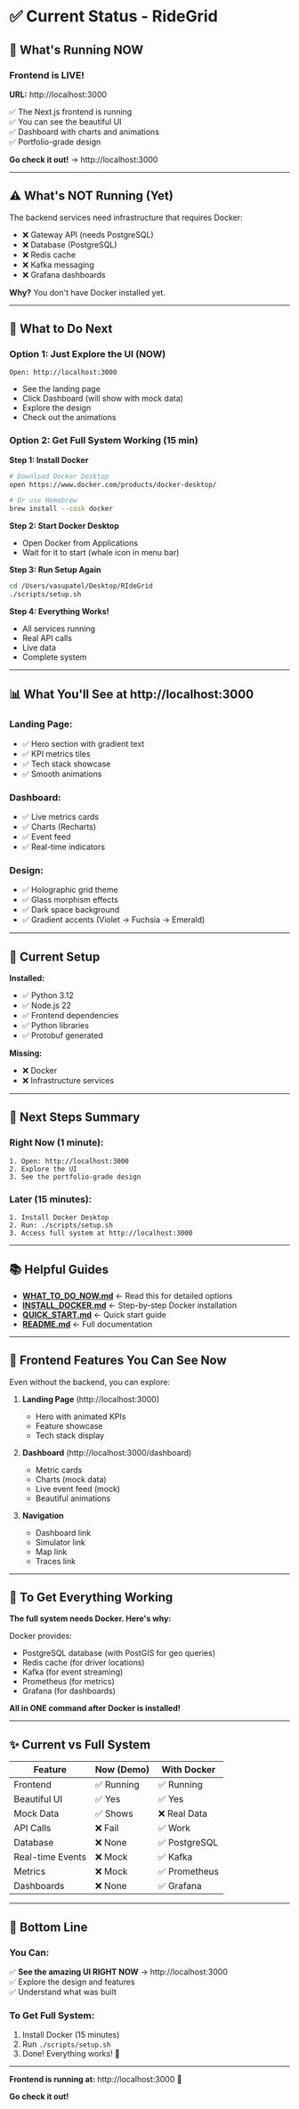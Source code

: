 # ✅ Current Status - RideGrid

## 🎉 What's Running NOW

### Frontend is LIVE! 
**URL:** http://localhost:3000

✅ The Next.js frontend is running  
✅ You can see the beautiful UI  
✅ Dashboard with charts and animations  
✅ Portfolio-grade design  

**Go check it out!** → http://localhost:3000

---

## ⚠️ What's NOT Running (Yet)

The backend services need infrastructure that requires Docker:
- ❌ Gateway API (needs PostgreSQL)
- ❌ Database (PostgreSQL)
- ❌ Redis cache
- ❌ Kafka messaging
- ❌ Grafana dashboards

**Why?** You don't have Docker installed yet.

---

## 🎯 What to Do Next

### Option 1: Just Explore the UI (NOW)
```
Open: http://localhost:3000
```
- See the landing page
- Click Dashboard (will show with mock data)
- Explore the design
- Check out the animations

### Option 2: Get Full System Working (15 min)

**Step 1: Install Docker**
```bash
# Download Docker Desktop
open https://www.docker.com/products/docker-desktop/

# Or use Homebrew
brew install --cask docker
```

**Step 2: Start Docker Desktop**
- Open Docker from Applications
- Wait for it to start (whale icon in menu bar)

**Step 3: Run Setup Again**
```bash
cd /Users/vasupatel/Desktop/RIdeGrid
./scripts/setup.sh
```

**Step 4: Everything Works!**
- All services running
- Real API calls
- Live data
- Complete system

---

## 📊 What You'll See at http://localhost:3000

### Landing Page:
- ✅ Hero section with gradient text
- ✅ KPI metrics tiles
- ✅ Tech stack showcase
- ✅ Smooth animations

### Dashboard:
- ✅ Live metrics cards
- ✅ Charts (Recharts)
- ✅ Event feed
- ✅ Real-time indicators

### Design:
- ✅ Holographic grid theme
- ✅ Glass morphism effects
- ✅ Dark space background
- ✅ Gradient accents (Violet → Fuchsia → Emerald)

---

## 🔧 Current Setup

**Installed:**
- ✅ Python 3.12
- ✅ Node.js 22
- ✅ Frontend dependencies
- ✅ Python libraries
- ✅ Protobuf generated

**Missing:**
- ❌ Docker
- ❌ Infrastructure services

---

## 📝 Next Steps Summary

### Right Now (1 minute):
```
1. Open: http://localhost:3000
2. Explore the UI
3. See the portfolio-grade design
```

### Later (15 minutes):
```
1. Install Docker Desktop
2. Run: ./scripts/setup.sh
3. Access full system at http://localhost:3000
```

---

## 📚 Helpful Guides

- **[WHAT_TO_DO_NOW.md](WHAT_TO_DO_NOW.md)** ← Read this for detailed options
- **[INSTALL_DOCKER.md](INSTALL_DOCKER.md)** ← Step-by-step Docker installation
- **[QUICK_START.md](QUICK_START.md)** ← Quick start guide
- **[README.md](README.md)** ← Full documentation

---

## 🎨 Frontend Features You Can See Now

Even without the backend, you can explore:

1. **Landing Page** (http://localhost:3000)
   - Hero with animated KPIs
   - Feature showcase
   - Tech stack display

2. **Dashboard** (http://localhost:3000/dashboard)
   - Metric cards
   - Charts (mock data)
   - Live event feed (mock)
   - Beautiful animations

3. **Navigation**
   - Dashboard link
   - Simulator link
   - Map link
   - Traces link

---

## 🚀 To Get Everything Working

**The full system needs Docker. Here's why:**

Docker provides:
- PostgreSQL database (with PostGIS for geo queries)
- Redis cache (for driver locations)
- Kafka (for event streaming)
- Prometheus (for metrics)
- Grafana (for dashboards)

**All in ONE command after Docker is installed!**

---

## ✨ Current vs Full System

| Feature | Now (Demo) | With Docker |
|---------|------------|-------------|
| Frontend | ✅ Running | ✅ Running |
| Beautiful UI | ✅ Yes | ✅ Yes |
| Mock Data | ✅ Shows | ❌ Real Data |
| API Calls | ❌ Fail | ✅ Work |
| Database | ❌ None | ✅ PostgreSQL |
| Real-time Events | ❌ Mock | ✅ Kafka |
| Metrics | ❌ Mock | ✅ Prometheus |
| Dashboards | ❌ None | ✅ Grafana |

---

## 🎯 Bottom Line

### You Can:
✅ **See the amazing UI RIGHT NOW** → http://localhost:3000  
✅ Explore the design and features  
✅ Understand what was built  

### To Get Full System:
1. Install Docker (15 minutes)
2. Run `./scripts/setup.sh`
3. Done! Everything works! 🚀

---

**Frontend is running at:** http://localhost:3000 🎉

**Go check it out!**





